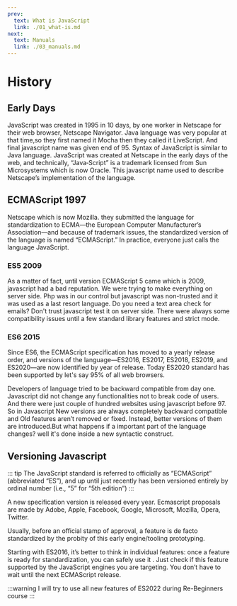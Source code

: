 ```yaml
---
prev:
  text: What is JavaScript
  link: ./01_what-is.md 
next: 
  text: Manuals
  link: ./03_manuals.md
---
```

# History

## Early Days

JavaScript was created in 1995 in 10 days, by one worker in Netscape for their web browser, Netscape Navigator.
Java language was very popular at that time,so they first named it Mocha then  they called it LiveScript. And final javascript name was given end of 95.
Syntax of JavaScript is similar to Java language.
JavaScript was created at Netscape in the early days of the web, and technically, “Java‐Script” is a trademark licensed from Sun Microsystems which is now Oracle. This javascript name used to describe Netscape’s implementation of the language.

## ECMAScript 1997

 Netscape  which is now Mozilla. they submitted the language for standardization to ECMA—the European Computer Manufacturer’s Association—and because of trademark issues, the standardized version of the language is named “ECMAScript.” In practice, everyone just calls the language JavaScript.

### ES5 2009

As a matter of fact, until version ECMAScript 5  came which is 2009, javascript had a bad reputation. We were trying to make everything on server side. Php was in our control but javascript was non-trusted and it was used as a last resort language. Do you need a text area check for emails? Don't trust javascript test it on server side. There were always some compatibility issues until a few standard library features and strict mode.

### ES6 2015

Since ES6, the ECMAScript specification has moved to a yearly release order, and versions of the language—ES2016, ES2017, ES2018, ES2019, and ES2020—are now identified by year of release. Today ES2020 standard has been supported by let's say 95% of all web browsers.

Developers of language tried to be backward compatible from day one. Javascript did not change any functionalities not to break code of users. And there were just couple of hundred websites using javascript before 97.
So in Javascript New versions are always completely backward compatible and Old features aren’t removed or fixed. Instead, better versions of them are introduced.But what happens if a important part of the language changes? well it's done inside a new syntactic construct.

## Versioning Javascript

::: tip
The JavaScript standard is referred to officially as “ECMAScript”
(abbreviated “ES”), and up until just recently has been versioned
entirely by ordinal number (i.e., “5” for “5th edition”)
:::

A new specification version is released every year. Ecmascript proposals are made by Adobe, Apple, Facebook, Google, Microsoft, Mozilla, Opera, Twitter.

Usually, before an official stamp of approval, a feature is de facto standardized by the probity of this early engine/tooling prototyping.

Starting with ES2016, it’s better to think in individual features: once a feature is ready for standardization, you can safely use it . Just check if this feature supported by the JavaScript engines you are targeting. You don’t have to wait until the next ECMAScript release.

:::warning
I will try to use all new features of ES2022 during Re-Beginners course
:::
